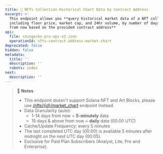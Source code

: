 ```yaml
---
title: 💼 NFTs Collection Historical Chart Data by Contract Address
excerpt: >-
  This endpoint allows you **query historical market data of a NFT collection,
  including floor price, market cap, and 24hr volume, by number of days away
  from now based on the provided contract address**
api:
  file: coingecko-pro-api-v3.json
  operationId: nfts-contract-address-market-chart
deprecated: false
hidden: false
metadata:
  title: ''
  description: ''
  robots: index
next:
  description: ''
---
```

> 📘 **Notes**
>
> * This endpoint doesn't support Solana NFT and Art Blocks, please use [/nfts/\{id}/market\_chart](/reference/nfts-id-market-chart) endpoint instead.
> * Data Granularity (auto):
>   * 1-14 days from now = **5-minutely** data
>   * 15 days & above from now = **daily** data (00:00 UTC)
> * Cache/Update Frequency: every 5 minutes
> * The last completed UTC day (00:00) is available 5 minutes after midnight on the next UTC day (00:05).
> * Exclusive for Paid Plan Subscribers (Analyst, Lite, Pro and Enterprise).
